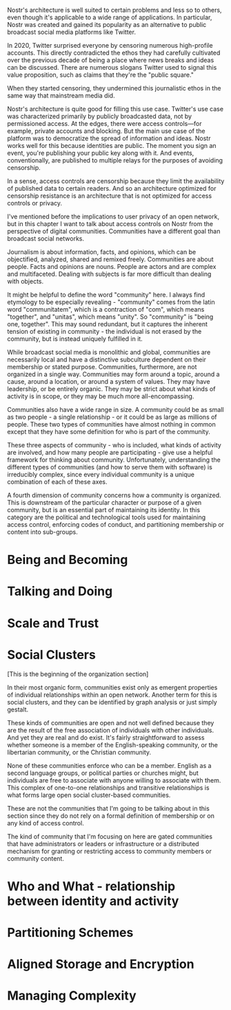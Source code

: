 Nostr's architecture is well suited to certain problems and less so to others, even though it's applicable to a wide range of applications. In particular, Nostr was created and gained its popularity as an alternative to public broadcast social media platforms like Twitter.

In 2020, Twitter surprised everyone by censoring numerous high-profile accounts. This directly contradicted the ethos they had carefully cultivated over the previous decade of being a place where news breaks and ideas can be discussed. There are numerous slogans Twitter used to signal this value proposition, such as claims that they're the "public square."

When they started censoring, they undermined this journalistic ethos in the same way that mainstream media did.

Nostr's architecture is quite good for filling this use case. Twitter's use case was characterized primarily by publicly broadcasted data, not by permissioned access. At the edges, there were access controls—for example, private accounts and blocking. But the main use case of the platform was to democratize the spread of information and ideas. Nostr works well for this because identities are public. The moment you sign an event, you're publishing your public key along with it. And events, conventionally, are published to multiple relays for the purposes of avoiding censorship.

In a sense, access controls are censorship because they limit the availability of published data to certain readers. And so an architecture optimized for censorship resistance is an architecture that is not optimized for access controls or privacy.

I've mentioned before the implications to user privacy of an open network, but in this chapter I want to talk about access controls on Nostr from the perspective of digital communities. Communities have a different goal than broadcast social networks.

Journalism is about information, facts, and opinions, which can be objectified, analyzed, shared and remixed freely. Communities are about people. Facts and opinions are nouns. People are actors and are complex and multifaceted. Dealing with subjects is far more difficult than dealing with objects.

It might be helpful to define the word "community" here. I always find etymology to be especially revealing - "community" comes from the latin word "communitatem", which is a contraction of "com", which means "together", and "unitas", which means "unity". So "community" is "being one, together". This may sound redundant, but it captures the inherent tension of existing in community - the individual is not erased by the community, but is instead uniquely fulfilled in it.

While broadcast social media is monolithic and global, communities are necessarily local and have a distinctive subculture dependent on their membership or stated purpose. Communities, furthermore, are not organized in a single way. Communities may form around a topic, around a cause, around a location, or around a system of values. They may have leadership, or be entirely organic. They may be strict about what kinds of activity is in scope, or they may be much more all-encompassing.

Communities also have a wide range in size. A community could be as small as two people - a single relationship - or it could be as large as millions of people. These two types of communities have almost nothing in common except that they have some definition for who is part of the community.

These three aspects of community - who is included, what kinds of activity are involved, and how many people are participating - give use a helpful framework for thinking about community. Unfortunately, understanding the different types of communities (and how to serve them with software) is irreducibly complex, since every individual community is a unique combination of each of these axes.

A fourth dimension of community concerns how a community is organized. This is downstream of the particular character or purpose of a given community, but is an essential part of maintaining its identity. In this category are the political and technological tools used for maintaining access control, enforcing codes of conduct, and partitioning membership or content into sub-groups.

# Being and Becoming

# Talking and Doing

# Scale and Trust

# Social Clusters

[This is the beginning of the organization section]

In their most organic form, communities exist only as emergent properties of individual relationships within an open network. Another term for this is social clusters, and they can be identified by graph analysis or just simply gestalt.

These kinds of communities are open and not well defined because they are the result of the free association of individuals with other individuals. And yet they are real and do exist. It's fairly straightforward to assess whether someone is a member of the English-speaking community, or the libertarian community, or the Christian community.

None of these communities enforce who can be a member. English as a second language groups, or political parties or churches might, but individuals are free to associate with anyone willing to associate with them. This complex of one-to-one relationships and transitive relationships is what forms large open social cluster-based communities.

These are not the communities that I'm going to be talking about in this section since they do not rely on a formal definition of membership or on any kind of access control.

The kind of community that I'm focusing on here are gated communities that have administrators or leaders or infrastructure or a distributed mechanism for granting or restricting access to community members or community content.

# Who and What - relationship between identity and activity

# Partitioning Schemes

# Aligned Storage and Encryption

# Managing Complexity

